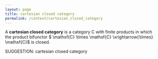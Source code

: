 ```yaml
---
layout: page
title: cartesian closed category
permalink: /context/cartesian_closed_category
---
```

 A **cartesian closed category** is a category $\mathsf{C}$ with finite products in which the product bifunctor
$ \mathsf{C} \times \mathsf{C} \xrightarrow{\times} \mathsf{C}$ is closed.


SUGGESTION: cartesian closed category